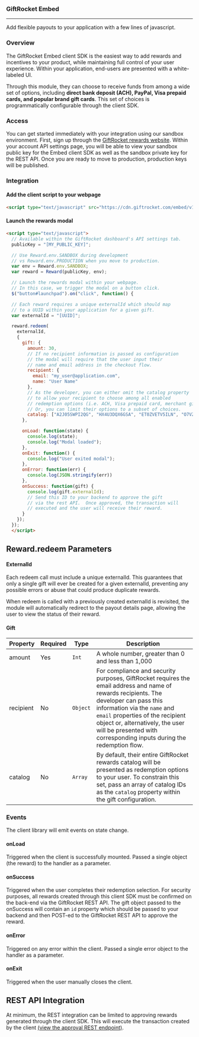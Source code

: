 ### GiftRocket Embed
-----

Add flexible payouts to your application with a few lines of javascript.

### Overview

The GiftRocket Embed client SDK is the easiest way to add rewards and incentives to your product, while maintaining full control of your user experience.  Within your application, end-users are presented with a white-labeled UI.

Through this module, they can choose to receive funds from among a wide set of options, including <b>direct bank deposit (ACH), PayPal, Visa prepaid cards, and popular brand gift cards</b>. This set of choices is programmatically configurable through the client SDK.


### Access

You can get started immediately with your integration using our sandbox environment. First, sign up through the [GiftRocket rewards website](https://www.giftrocket.com/rewards/).  Within your account API settings page, you will be able to view your sandbox public key for the Embed client SDK as well as the sandbox private key for the REST API. Once you are ready to move to production, production keys will be published.


### Integration


#### Add the client script to your webpage

```html
<script type="text/javascript" src="https://cdn.giftrocket.com/embed/v1/client.js" />
```

#### Launch the rewards modal

```html
<script type="text/javascript">
  // Available within the GiftRocket dashboard's API settings tab.
  publicKey = "[MY_PUBLIC_KEY]";

  // Use Reward.env.SANDBOX during development
  // vs Reward.env.PRODUCTION when you move to production.
  var env = Reward.env.SANDBOX;
  var reward = Reward(publicKey, env);

  // Launch the rewards modal within your webpage.
  // In this case, we trigger the modal on a button click.
  $("button#launchpad").on("click", function() {

  // Each reward requires a unique externalId which should map
  // to a UUID within your application for a given gift.
  var externalId = "[UUID]";

  reward.redeem(
    externalId,
    {
      gift: {
        amount: 30,
        // If no recipient information is passed as configuration
        // the modal will require that the user input their
        // name and email address in the checkout flow.
        recipient: {
          email: "my_user@application.com",
          name: "User Name"
        },
        // As the developer, you can either omit the catalog property
        // to allow your recipient to choose among all enabled
        // redemption options (i.e. ACH, Visa prepaid card, merchant gift cards)
        // Or, you can limit their options to a subset of choices.
        catalog: ["A2J05SWPI2QG", "HX4U3DQX6GSA", "ET0ZVETV5ILN", "O7VZ5WQOCUQM", "KV934TZ93NQM"]
      },

      onLoad: function(state) {
        console.log(state);
        console.log("Modal loaded");
      },
      onExit: function() {
        console.log("User exited modal");
      },
      onError: function(err) {
        console.log(JSON.stringify(err))
      },
      onSuccess: function(gift) {
        console.log(gift.externalId);
        // Send this ID to your backend to approve the gift
        // via the rest API.  Once approved, the transaction will
        // executed and the user will receive their reward.
      }
    });
  });
  </script>
```

## Reward.redeem Parameters

#### ExternalId

Each redeem call must include a unique externalId.  This guarantees that only a single gift will ever be created for a given externalId, preventing any possible errors or abuse that could produce duplicate rewards.

When redeem is called with a previously created externalId is revisited, the module will automatically redirect to the payout details page, allowing the user to view the status of their reward.

#### Gift

| Property  | Required  | Type        | Description |
|-----------|-----------|-------------|-------------|
| amount    |  Yes      | `Int`       | A whole number, greater than 0 and less than 1,000 |
| recipient |  No       | `Object`      | For compliance and security purposes, GiftRocket requires the email address and name of rewards recipients.   The developer can pass this information via the `name` and `email` properties of the recipient object or, alternatively, the user will be presented with corresponding inputs during the redemption flow. |
| catalog |  No         | `Array`     | By default, their entire GiftRocket rewards catalog will be presented as redemption options to your user.  To constrain this set, pass an array of catalog IDs as the `catalog` property within the gift configuration. |


### Events

The client library will emit events on state change.

#### onLoad

Triggered when the client is successfully mounted.  Passed a single object (the reward) to the handler as a parameter.

#### onSuccess

Triggered when the user completes their redemption selection.  For security purposes, all rewards created through this client SDK must be confirmed on the back-end via the GiftRocket REST API.  The gift object passed to the onSuccess will contain an `id` property which should be passed to your backend and then POST-ed to the GiftRocket REST API to approve the reward.

#### onError

Triggered on any error within the client.  Passed a single error object to the handler as a parameter.

#### onExit

Triggered when the user manually closes the client.


## REST API Integration

At minimum, the REST integration can be limited to approving rewards generated through the client SDK. This will execute the transaction created by the client [(view the approval REST endpoint)](https://www.giftrocket.com/docs).
